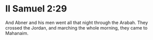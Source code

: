 # II Samuel 2:29

And Abner and his men went all that night through the Arabah. They crossed the Jordan, and marching the whole morning, they came to Mahanaim.
